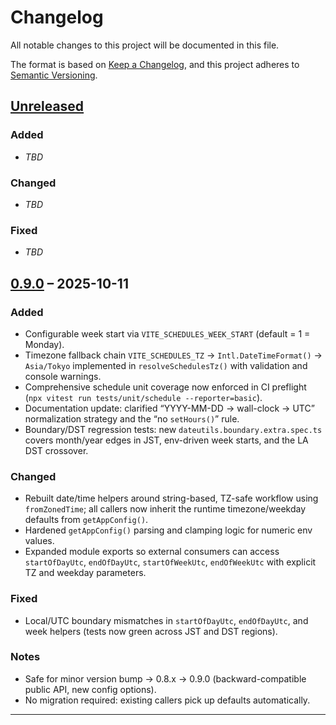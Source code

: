 # Changelog

All notable changes to this project will be documented in this file.

The format is based on [Keep a Changelog](https://keepachangelog.com/en/1.1.0/),
and this project adheres to [Semantic Versioning](https://semver.org/spec/v2.0.0.html).

## [Unreleased]

### Added
- _TBD_

### Changed
- _TBD_

### Fixed
- _TBD_

## [0.9.0] – 2025-10-11

### Added
- Configurable week start via `VITE_SCHEDULES_WEEK_START` (default = 1 = Monday).
- Timezone fallback chain `VITE_SCHEDULES_TZ` → `Intl.DateTimeFormat()` → `Asia/Tokyo` implemented in `resolveSchedulesTz()` with validation and console warnings.
- Comprehensive schedule unit coverage now enforced in CI preflight (`npx vitest run tests/unit/schedule --reporter=basic`).
- Documentation update: clarified “YYYY-MM-DD → wall-clock → UTC” normalization strategy and the “no `setHours()`” rule.
- Boundary/DST regression tests: new `dateutils.boundary.extra.spec.ts` covers month/year edges in JST, env-driven week starts, and the LA DST crossover.

### Changed
- Rebuilt date/time helpers around string-based, TZ-safe workflow using `fromZonedTime`; all callers now inherit the runtime timezone/weekday defaults from `getAppConfig()`.
- Hardened `getAppConfig()` parsing and clamping logic for numeric env values.
- Expanded module exports so external consumers can access `startOfDayUtc`, `endOfDayUtc`, `startOfWeekUtc`, `endOfWeekUtc` with explicit TZ and weekday parameters.

### Fixed
- Local/UTC boundary mismatches in `startOfDayUtc`, `endOfDayUtc`, and week helpers (tests now green across JST and DST regions).

### Notes
- Safe for minor version bump → 0.8.x → 0.9.0 (backward-compatible public API, new config options).
- No migration required: existing callers pick up defaults automatically.

---

[Unreleased]: https://github.com/yasutakesougo/audit-management-system-mvp/compare/v0.9.0...HEAD
[0.9.0]: https://github.com/yasutakesougo/audit-management-system-mvp/releases/tag/v0.9.0
